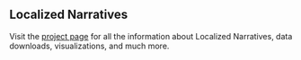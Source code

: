 ## Localized Narratives
Visit the [project page](https://google.github.io/localized-narratives) for all the information about Localized Narratives, data downloads, visualizations, and much more. 
